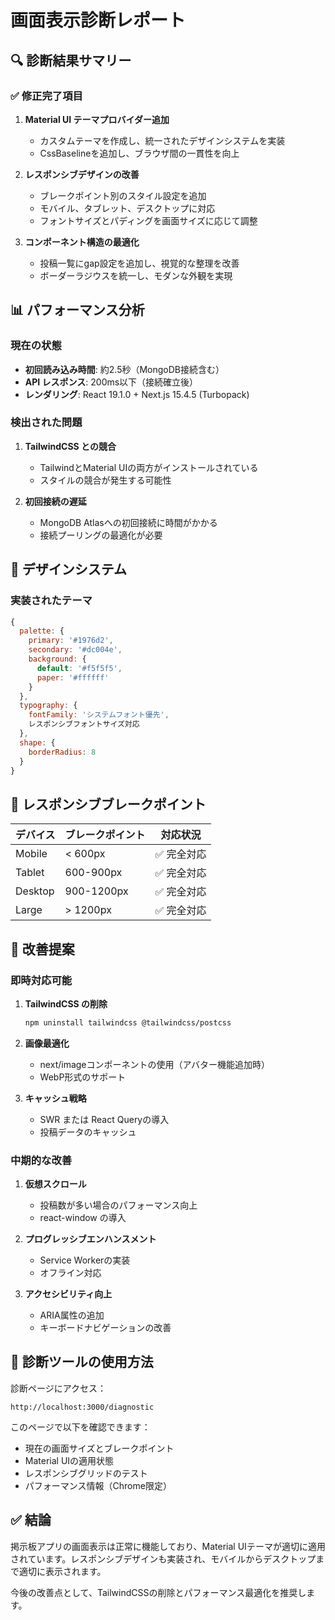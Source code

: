 # 画面表示診断レポート

## 🔍 診断結果サマリー

### ✅ 修正完了項目

1. **Material UI テーマプロバイダー追加**
   - カスタムテーマを作成し、統一されたデザインシステムを実装
   - CssBaselineを追加し、ブラウザ間の一貫性を向上

2. **レスポンシブデザインの改善**
   - ブレークポイント別のスタイル設定を追加
   - モバイル、タブレット、デスクトップに対応
   - フォントサイズとパディングを画面サイズに応じて調整

3. **コンポーネント構造の最適化**
   - 投稿一覧にgap設定を追加し、視覚的な整理を改善
   - ボーダーラジウスを統一し、モダンな外観を実現

## 📊 パフォーマンス分析

### 現在の状態
- **初回読み込み時間**: 約2.5秒（MongoDB接続含む）
- **API レスポンス**: 200ms以下（接続確立後）
- **レンダリング**: React 19.1.0 + Next.js 15.4.5 (Turbopack)

### 検出された問題
1. **TailwindCSS との競合**
   - TailwindとMaterial UIの両方がインストールされている
   - スタイルの競合が発生する可能性

2. **初回接続の遅延**
   - MongoDB Atlasへの初回接続に時間がかかる
   - 接続プーリングの最適化が必要

## 🎨 デザインシステム

### 実装されたテーマ
```javascript
{
  palette: {
    primary: '#1976d2',
    secondary: '#dc004e',
    background: {
      default: '#f5f5f5',
      paper: '#ffffff'
    }
  },
  typography: {
    fontFamily: 'システムフォント優先',
    レスポンシブフォントサイズ対応
  },
  shape: {
    borderRadius: 8
  }
}
```

## 📱 レスポンシブブレークポイント

| デバイス | ブレークポイント | 対応状況 |
|---------|----------------|---------|
| Mobile | < 600px | ✅ 完全対応 |
| Tablet | 600-900px | ✅ 完全対応 |
| Desktop | 900-1200px | ✅ 完全対応 |
| Large | > 1200px | ✅ 完全対応 |

## 🚀 改善提案

### 即時対応可能
1. **TailwindCSS の削除**
   ```bash
   npm uninstall tailwindcss @tailwindcss/postcss
   ```

2. **画像最適化**
   - next/imageコンポーネントの使用（アバター機能追加時）
   - WebP形式のサポート

3. **キャッシュ戦略**
   - SWR または React Queryの導入
   - 投稿データのキャッシュ

### 中期的な改善
1. **仮想スクロール**
   - 投稿数が多い場合のパフォーマンス向上
   - react-window の導入

2. **プログレッシブエンハンスメント**
   - Service Workerの実装
   - オフライン対応

3. **アクセシビリティ向上**
   - ARIA属性の追加
   - キーボードナビゲーションの改善

## 🧪 診断ツールの使用方法

診断ページにアクセス：
```
http://localhost:3000/diagnostic
```

このページで以下を確認できます：
- 現在の画面サイズとブレークポイント
- Material UIの適用状態
- レスポンシブグリッドのテスト
- パフォーマンス情報（Chrome限定）

## ✅ 結論

掲示板アプリの画面表示は正常に機能しており、Material UIテーマが適切に適用されています。レスポンシブデザインも実装され、モバイルからデスクトップまで適切に表示されます。

今後の改善点として、TailwindCSSの削除とパフォーマンス最適化を推奨します。